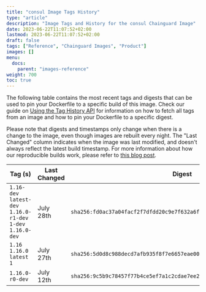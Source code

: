 ```yaml
---
title: "consul Image Tags History"
type: "article"
description: "Image Tags and History for the consul Chainguard Image"
date: 2023-06-22T11:07:52+02:00
lastmod: 2023-06-22T11:07:52+02:00
draft: false
tags: ["Reference", "Chainguard Images", "Product"]
images: []
menu:
  docs:
    parent: "images-reference"
weight: 700
toc: true
---
```


The following table contains the most recent tags and digests that can be used to pin your Dockerfile to a specific build of this image. Check our guide on [Using the Tag History API](/chainguard/chainguard-images/using-the-tag-history-api/) for information on how to fetch all tags from an image and how to pin your Dockerfile to a specific digest.

Please note that digests and timestamps only change when there is a change to the image, even though images are rebuilt every night. The "Last Changed" column indicates when the image was last modified, and doesn't always reflect the latest build timestamp. For more information about how our reproducible builds work, please refer to [this blog post](https://www.chainguard.dev/unchained/reproducing-chainguards-reproducible-image-builds).

| Tag (s)                                                       | Last Changed | Digest                                                                    |
|---------------------------------------------------------------|--------------|---------------------------------------------------------------------------|
|  `1.16-dev` `latest-dev` `1.16.0-r1-dev` `1-dev` `1.16.0-dev` | July 28th    | `sha256:fd0ac37a04facf2f7dfdd20c9e7f632a6f22f6efd8e39a0a358aabad3c1329c7` |
|  `1.16` `1.16.0` `latest` `1`                                 | July 27th    | `sha256:5d0d8c988decd7afb935f8f7e6657eae0041c743dbb075d69d9b1ea1d9fe9904` |
|  `1.16.0-r0-dev`                                              | July 12th    | `sha256:9c5b9c78457f77b4ce5ef7a1c2cdae7ee29c858a4423216973680e8143ee0799` |
